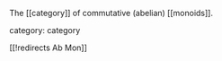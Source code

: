 
The [[category]] of commutative (abelian) [[monoids]].

category: category


[[!redirects Ab Mon]]
